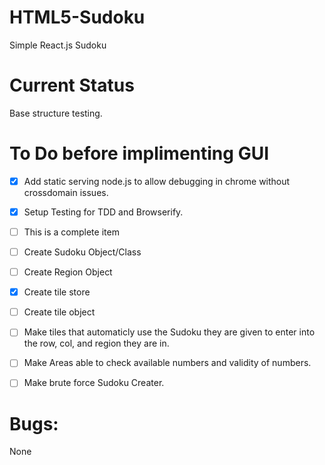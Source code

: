 # HTML5-Sudoku
Simple React.js Sudoku

# Current Status
Base structure testing.

# To Do before implimenting GUI
- [x] Add static serving node.js to allow debugging in chrome without crossdomain issues.
- [x] Setup Testing for TDD and Browserify.
- [ ] This is a complete item

- [ ] Create Sudoku Object/Class
- [ ] Create Region Object
- [x] Create tile store
- [ ] Create tile object

- [ ] Make tiles that automaticly use the Sudoku they are given to enter into the row, col, and region they are in.

- [ ] Make Areas able to check available numbers and validity of numbers.
- [ ] Make brute force Sudoku Creater.

# Bugs:
None